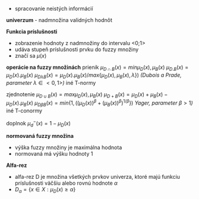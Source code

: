 - spracovanie neistých informácií

**univerzum** - nadmnožina validných hodnôt

**Funkcia príslušnosti**
- zobrazenie hodnoty z nadmnožiny do intervalu <0;1>
- udáva stupeň príslušnosti prvku do fuzzy množiny
- značí sa $\mu(x)$ 

**operácie na fuzzy množinách**
prienik
$\mu_{D\cap B}(x) = min{\mu_D(x), \mu_B(x)}$
$\mu_{D.B}(x) = \mu_D(x) . \mu_B(x)$
$\mu_{D \lambda B}(x) = \mu_D(x).\mu_B(x)/max\{\mu_D(x),\mu_B(x),\lambda\})$
*(Dubois a Prade, parameter* $\lambda \in <0,1>$*)*
iné T-normy

zjednotenie
$\mu_{D\cup B}(x) = max{\mu_D(x), \mu_B(x)}$
$\mu_{D+B}(x) = \mu_D(x) + \mu_B(x) - \mu_D(x).\mu_B(x)$
$\mu_{D \beta B}(x) = min\{1, ((\mu_D(x))^\beta + (\mu_B(x))^\beta)^{1/\beta}\})$
*Yager, parameter* $\beta > 1$*)*
iné T-conormy

doplnok
$\mu_d^-(x) = 1-\mu_D(x)$

**normovaná fuzzy množina**
- výška fuzzy množiny je maximálna hodnota
- normovaná má výšku hodnoty 1

**Alfa-rez**
- alfa-rez D je množina všetkých prvkov univerza, ktoré majú funkciu príslušnosti väčšiu alebo rovnú hodnote $\alpha$
- $D_\alpha=\{x \in X:\mu_D(x) \ge\alpha\}$

